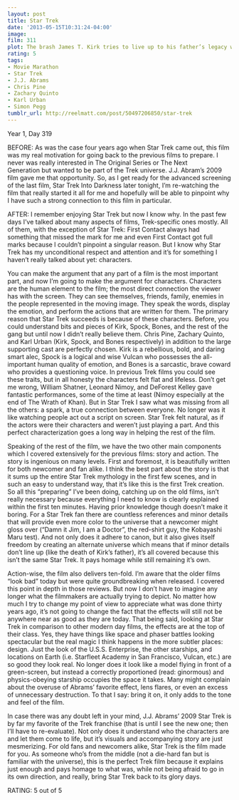 ```yaml
---
layout: post
title: Star Trek
date: '2013-05-15T10:31:24-04:00'
image: 
film: 311
plot: The brash James T. Kirk tries to live up to his father’s legacy with Mr. Spock keeping him in check as a vengeful, time-traveling Romulan creates black holes to destroy the Federation one planet at a time.
rating: 5
tags:
- Movie Marathon
- Star Trek
- J.J. Abrams
- Chris Pine
- Zachary Quinto
- Karl Urban
- Simon Pegg
tumblr_url: http://reelmatt.com/post/50497206850/star-trek
---
```


Year 1, Day 319

BEFORE: As was the case four years ago when Star Trek came out, this film was my real motivation for going back to the previous films to prepare. I never was really interested in The Original Series or The Next Generation but wanted to be part of the Trek universe. J.J. Abram’s 2009 film gave me that opportunity. So, as I get ready for the advanced screening of the last film, Star Trek Into Darkness later tonight, I’m re-watching the film that really started it all for me and hopefully will be able to pinpoint why I have such a strong connection to this film in particular.

AFTER: I remember enjoying Star Trek but now I know why. In the past few days I’ve talked about many aspects of films, Trek-specific ones mostly. All of them, with the exception of Star Trek: First Contact always had something that missed the mark for me and even First Contact got full marks because I couldn’t pinpoint a singular reason. But I know why Star Trek has my unconditional respect and attention and it’s for something I haven’t really talked about yet: characters.

You can make the argument that any part of a film is the most important part, and now I’m going to make the argument for characters. Characters are the human element to the film; the most direct connection the viewer has with the screen. They can see themselves, friends, family, enemies in the people represented in the moving image. They speak the words, display the emotion, and perform the actions that are written for them. The primary reason that Star Trek succeeds is because of these characters. Before, you could understand bits and pieces of Kirk, Spock, Bones, and the rest of the gang but until now I didn’t really believe them. Chris Pine, Zachary Quinto, and Karl Urban (Kirk, Spock, and Bones respectively) in addition to the large supporting cast are perfectly chosen. Kirk is a rebellious, bold, and daring smart alec, Spock is a logical and wise Vulcan who possesses the all-important human quality of emotion, and Bones is a sarcastic, brave coward who provides a questioning voice. In previous Trek films you could see these traits, but in all honesty the characters felt flat and lifeless. Don’t get me wrong, William Shatner, Leonard Nimoy, and DeForest Kelley gave fantastic performances, some of the time at least (Nimoy especially at the end of The Wrath of Khan). But in Star Trek I saw what was missing from all the others: a spark, a true connection between everyone. No longer was it like watching people act out a script on screen. Star Trek felt natural, as if the actors were their characters and weren’t just playing a part. And this perfect characterization goes a long way in helping the rest of the film.

Speaking of the rest of the film, we have the two other main components which I covered extensively for the previous films: story and action. The story is ingenious on many levels. First and foremost, it is beautifully written for both newcomer and fan alike. I think the best part about the story is that it sums up the entire Star Trek mythology in the first few scenes, and in such an easy to understand way, that it’s like this is the first Trek creation. So all this “preparing” I’ve been doing, catching up on the old films, isn’t really necessary because everything I need to know is clearly explained within the first ten minutes. Having prior knowledge though doesn’t make it boring. For a Star Trek fan there are countless references and minor details that will provide even more color to the universe that a newcomer might gloss over (“Damn it Jim, I am a Doctor”, the red-shirt guy, the Kobayashi Maru test). And not only does it adhere to canon, but it also gives itself freedom by creating an alternate universe which means that if minor details don’t line up (like the death of Kirk’s father), it’s all covered because this isn’t the same Star Trek. It pays homage while still remaining it’s own.

Action-wise, the film also delivers ten-fold. I’m aware that the older films “look bad” today but were quite groundbreaking when released. I covered this point in depth in those reviews. But now I don’t have to imagine any longer what the filmmakers are actually trying to depict. No matter how much I try to change my point of view to appreciate what was done thirty years ago, it’s not going to change the fact that the effects will still not be anywhere near as good as they are today. That being said, looking at Star Trek in comparison to other modern day films, the effects are at the top of their class. Yes, they have things like space and phaser battles looking spectacular but the real magic I think happens in the more subtler places: design. Just the look of the U.S.S. Enterprise, the other starships, and locations on Earth (i.e. Starfleet Academy in San Francisco, Vulcan, etc.) are so good they look real. No longer does it look like a model flying in front of a green-screen, but instead a correctly proportioned (read: ginormous) and physics-obeying starship occupies the space it takes. Many might complain about the overuse of Abrams’ favorite effect, lens flares, or even an excess of unnecessary destruction. To that I say: bring it on, it only adds to the tone and feel of the film.

In case there was any doubt left in your mind, J.J. Abrams’ 2009 Star Trek is by far my favorite of the Trek franchise (that is until I see the new one; then I’ll have to re-evaluate). Not only does it understand who the characters are and let them come to life, but it’s visuals and accompanying story are just mesmerizing. For old fans and newcomers alike, Star Trek is the film made for you. As someone who’s from the middle (not a die-hard fan but is familiar with the universe), this is the perfect Trek film because it explains just enough and pays homage to what was, while not being afraid to go in its own direction, and really, bring Star Trek back to its glory days.

RATING: 5 out of 5
